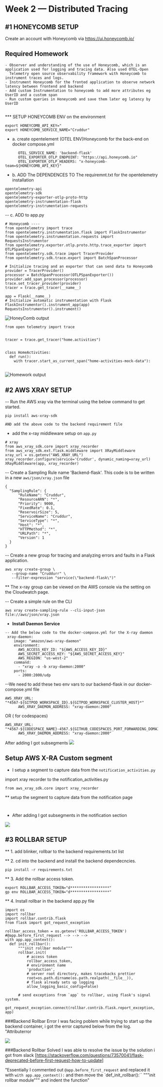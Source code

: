 # Week 2 — Distributed Tracing

## #1 HONEYCOMB SETUP
Create an account with Honeycomb via https://ui.honeycomb.io/


## Required Homework

```
- Observer and understanding of the use of Honeycomb, which is an application used for logging and tracing data. Also used OTEL-Open 
  Telemetry open source observability framework with Honeycomb to instrument traces and logs.
- Instrument Honeycomb for the fronted application to observe network latency between frontend and backend
- Add custom Instrumentation to honeycomb to add more attributes eg UserID and a custom span
- Run custom queries in Honeycomb and save them later eg latency by UserID


```

*** SETUP HONEYCOMB ENV on the environment

```
export HONEYCOMB_API_KEY="
export HONEYCOMB_SERVICE_NAME="Cruddur"
```
- a. create opentelement (OTEL ENV)Honeycomb for the back-end on docker compose.yml
```
      OTEL_SERVICE_NAME: 'backend-flask'
      OTEL_EXPORTER_OTLP_ENDPOINT: "https://api.honeycomb.io"
      OTEL_EXPORTER_OTLP_HEADERS: "x-honeycomb-team=${HONEYCOMB_API_KEY}" 
````
- b. ADD The DEPENDENCES TO The requiremnt.txt for the opentelemetry installation
```
opentelemetry-api 
opentelemetry-sdk 
opentelemetry-exporter-otlp-proto-http 
opentelemetry-instrumentation-flask 
opentelemetry-instrumentation-requests

```

-- c. ADD to app.py

```
# Honeycomb ----
from opentelemetry import trace
from opentelemetry.instrumentation.flask import FlaskInstrumentor
from opentelemetry.instrumentation.requests import RequestsInstrumentor
from opentelemetry.exporter.otlp.proto.http.trace_exporter import OTLPSpanExporter
from opentelemetry.sdk.trace import TracerProvider
from opentelemetry.sdk.trace.export import BatchSpanProcessor

# Initialize tracing and an exporter that can send data to Honeycomb
provider = TracerProvider()
processor = BatchSpanProcessor(OTLPSpanExporter())
provider.add_span_processor(processor)
trace.set_tracer_provider(provider)
tracer = trace.get_tracer(__name__)

app = Flask(__name__)
# Initialize automatic instrumentation with Flask
FlaskInstrumentor().instrument_app(app)
RequestsInstrumentor().instrument()

```


![HoneyComb output](assest/oneycomb.png)

```
from open telemetry import trace


tracer = trace.get_tracer("home.activities")

       
class HomeActivities:
  def run():
    with tracer.start_as_current_span("home-activities-mock-data"):
 ```

## 
  ![Homework output](assest/honey%20traces.png)

## #2 AWS XRAY SETUP

-- Run the AWS xray via the terminal using the below command to get started.
```
pip install aws-xray-sdk

AND add the above code to the backend requirement file
```

- add the x-ray middleware setup on `app.py`
```
# xray
from aws_xray_sdk.core import xray_recorder
from aws_xray_sdk.ext.flask.middleware import XRayMiddleware
xray_url = os.getenv("AWS_XRAY_URL")
xray_recorder.configure(service='Cruddur', dynamic_naming=xray_url)
XRayMiddleware(app, xray_recorder)
```

-- Create a Sampling Rule name 'Backend-flask'. This code is to be written in a new  `aws/json/xray.json` file
```
{
  "SamplingRule": {
      "RuleName": "Cruddur",
      "ResourceARN": "*",
      "Priority": 9000,
      "FixedRate": 0.1,
      "ReservoirSize": 5,
      "ServiceName": "Cruddur",
      "ServiceType": "*",
      "Host": "*",
      "HTTPMethod": "*",
      "URLPath": "*",
      "Version": 1
  }
}
```

-- Create a new group for tracing and analyzing errors and faults in a Flask application.
```
aws xray create-group \
   --group-name "Cruddurr" \
   --filter-expression "service(\"backend-flask\")"
```
** The x-ray group can be viewed on the AWS console via the setting on the Cloudwatch page.

-- Create a simple rule on the CLI 
```
aws xray create-sampling-rule --cli-input-json file://aws/json/xray.json
```


- **Install Daemon Service**
```
-- Add the below code to the docker-compose.yml for the X-ray daemon
 xray-daemon:
    image: "amazon/aws-xray-daemon"
    environment:
      AWS_ACCESS_KEY_ID: "${AWS_ACCESS_KEY_ID}"
      AWS_SECRET_ACCESS_KEY: "${AWS_SECRET_ACCESS_KEY}"
      AWS_REGION: "us-west-2"
    command:
      - "xray -o -b xray-daemon:2000"
    ports:
      - 2000:2000/udp
```

--We need to add these two env vars to our backend-flask in our docker-compose.yml file

```
AWS_XRAY_URL: "*4567-${GITPOD_WORKSPACE_ID}.${GITPOD_WORKSPACE_CLUSTER_HOST}*"
      AWS_XRAY_DAEMON_ADDRESS: "xray-daemon:2000"
```
OR ( for codespaces)

```
AWS_XRAY_URL: "*4567-${CODESPACE_NAME}-4567.${GITHUB_CODESPACES_PORT_FORWARDING_DOMAIN}*"
      AWS_XRAY_DAEMON_ADDRESS: "xray-daemon:2000"
```

After adding I got subsegments 
![](assest/userdata.png)

## Setup AWS X-RA Custom segment

- I setup a segment to capture data from the `notification_activities.py`

import xray recorder to the notification_activities.py
```
from aws_xray_sdk.core import xray_recorder
```
** setup the segment to capture data from the notification page
```


```
- After adding I got subsegments in the notification section
  
![](assest/SCR-20230711-pbkv.png)


## #3 ROLLBAR SETUP
** 1. add blinker, rollbar to the backend requirements.txt list

** 2. cd into the backend and install the backend dependecncies.
```
pip install -r requirements.txt
```
** 3. Add the rollbar access token.
```
export ROLLBAR_ACCESS_TOKEN="d******************"
gp env ROLLBAR_ACCESS_TOKEN="d******************"
```
** 4. Install rollbar in the backend app.py file
```
import os
import rollbar
import rollbar.contrib.flask
from flask import got_request_exception

rollbar_access_token = os.getenv('ROLLBAR_ACCESS_TOKEN')
#@app.before_first_request --> --> -->
with app.app_context():
  def init_rollbar():
      """init rollbar module"""
      rollbar.init(
          # access token
          rollbar_access_token,
          # environment name
          'production',
          # server root directory, makes tracebacks prettier
          root=os.path.dirname(os.path.realpath(__file__)),
          # flask already sets up logging
          allow_logging_basic_config=False)

      # send exceptions from `app` to rollbar, using flask's signal system.
      got_request_exception.connect(rollbar.contrib.flask.report_exception, app)
```
###Backend Rollbar Error
I was facing poblem while trying to start up the backend container, i got the error captured below from the log. "Attributerror

![](assest/SCR-20230711-pbkv.png)

###Backend Rollbar Solved
I was able to resolve the issue by the solution i got from slack [https://stackoverflow.com/questions/73570041/flask-deprecated-before-first-request-how-to-update]

"Essentially I commented out 
`@app.before_first_request`
 and replaced it with 
`with app.app_context():`
 and then move the 
`def_init_rollbar():``
"""init rollbar module""" 
and indent the function"